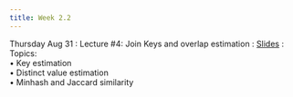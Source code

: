 ```yaml
---
title: Week 2.2
---
```


Thursday Aug 31
: Lecture #4: Join Keys and overlap estimation
  : [Slides](https://docs.google.com/presentation/d/1lgY6Wk4C9Xb7o0sdbFXntI3CwEX_WJTA/edit?usp=sharing&ouid=107445138954532774881&rtpof=true&sd=true)
: Topics: <br> &#x2022; Key estimation <br> &#x2022; Distinct value estimation <br> &#x2022;  Minhash and Jaccard similarity


